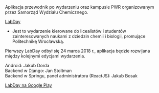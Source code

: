 Aplikacja przewodnik po wydarzeniu oraz kampusie PWR organizowanym przez Samorząd Wydziału Chemicznego.

<a href="https://labday.pwr.edu.pl/" target="_blank">LabDay</a>

- Jest to wydarzenie kierowane do licealistów i studentów zainteresowanych naukami z dziedzin chemii i biologii, promujące Politechnikę Wrocławską.

Pierwszy LabDay odbył się 24 marca 2018 r., aplikacja będzie rozwijana między kolejnymi edycjami wydarzenia.

Android: Jakub Dorda
<br>
Backend w Django: Jan Stoltman
<br>
Backend w Springu, panel administratora (ReactJS): Jakub Bosak

<a href="https://play.google.com/store/apps/details?id=com.jakdor.labday" target="_blank">LabDay na Google Play</a>
